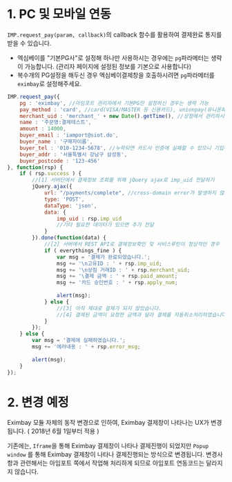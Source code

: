 # 1. PC 및 모바일 연동  

`IMP.request_pay(param, callback)`의 callback 함수를 활용하여 결제완료 통지를 받을 수 있습니다.  

- 엑심베이를 "기본PG사"로 설정해 하나만 사용하시는 경우에는 `pg`파라메터는 생략이 가능합니다. (관리자 페이지에 설정된 정보를 기본으로 사용합니다)  
- 복수개의 PG설정을 해두신 경우 엑심베이결제창을 호출하시려면 `pg`파라메터를 `eximbay`로 설정해주세요.  


```javascript
IMP.request_pay({
    pg : 'eximbay', //아임포트 관리자에서 기본PG만 설정하신 경우는 생략 가능
    pay_method : 'card', //card(VISA/MASTER 등 신용카드), unionpay(유니온페이), alipay(알리페이), tenpay(텐페이), wechat(위챗페이), molpay(몰페이), paysbuy(태국 paysbuy)
    merchant_uid : 'merchant_' + new Date().getTime(), //상점에서 관리하시는 고유 주문번호를 전달
    name : '주문명:결제테스트',
    amount : 14000,
    buyer_email : 'iamport@siot.do',
    buyer_name : '구매자이름',
    buyer_tel : '010-1234-5678', //누락되면 카드사 인증에 실패할 수 있으니 기입해주세요
    buyer_addr : '서울특별시 강남구 삼성동',
    buyer_postcode : '123-456'
}, function(rsp) {
    if ( rsp.success ) {
    	//[1] 서버단에서 결제정보 조회를 위해 jQuery ajax로 imp_uid 전달하기
    	jQuery.ajax({
    		url: "/payments/complete", //cross-domain error가 발생하지 않도록 주의해주세요
    		type: 'POST',
    		dataType: 'json',
    		data: {
	    		imp_uid : rsp.imp_uid
	    		//기타 필요한 데이터가 있으면 추가 전달
    		}
    	}).done(function(data) {
    		//[2] 서버에서 REST API로 결제정보확인 및 서비스루틴이 정상적인 경우
    		if ( everythings_fine ) {
    			var msg = '결제가 완료되었습니다.';
    			msg += '\n고유ID : ' + rsp.imp_uid;
    			msg += '\n상점 거래ID : ' + rsp.merchant_uid;
    			msg += '\결제 금액 : ' + rsp.paid_amount;
    			msg += '카드 승인번호 : ' + rsp.apply_num;
    			
    			alert(msg);
    		} else {
    			//[3] 아직 제대로 결제가 되지 않았습니다.
    			//[4] 결제된 금액이 요청한 금액과 달라 결제를 자동취소처리하였습니다.
    		}
    	});
    } else {
        var msg = '결제에 실패하였습니다.';
        msg += '에러내용 : ' + rsp.error_msg;
        
        alert(msg);
    }
});
```

# 2. 변경 예정  
Eximbay 모듈 자체의 동작 변경으로 인하여, Eximbay 결제창이 나타나는 UX가 변경됩니다. ( 2018년 6월 1일부터 적용 )

기존에는, `Iframe`을 통해 Eximbay 결제창이 나타나 결제진행이 되었지만 `Popup window` 를 통해 Eximbay 결제창이 나타나 결제진행되는 방식으로 변경됩니다. 
변경사항과 관련해서는 아임포트 쪽에서 작업해 처리하게 되므로 아임포트 연동코드는 달라지지 않습니다.  
